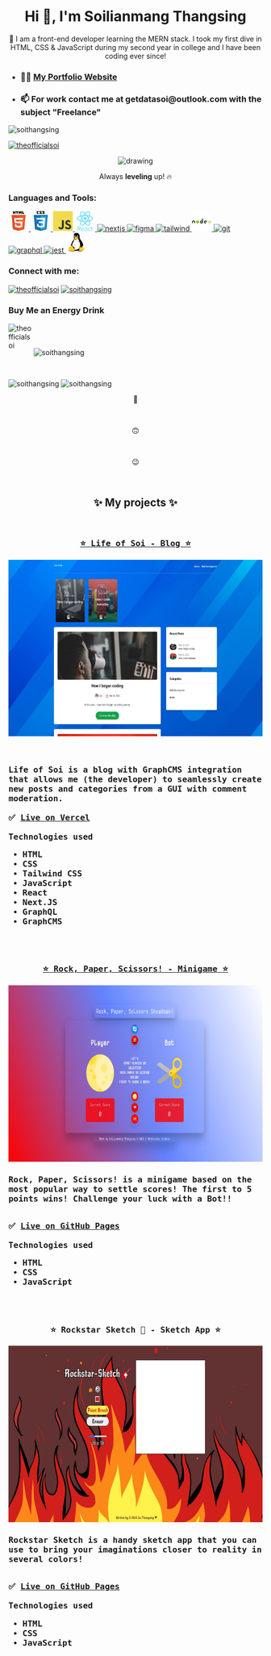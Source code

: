 <!---
soithangsing/soithangsing is a ✨ special ✨ repository because its `README.md` (this file) appears on your GitHub profile.
You can click the Preview link to take a look at your changes.
--->

<h1 align="center">Hi 👋, I'm Soilianmang Thangsing</h1>
<p align="center">🤠 I am a front-end developer learning the MERN stack. I took my first dive in HTML, CSS & JavaScript during my second year in college and I have been coding ever since!</p>

- <h3> 👨‍💻 <a href="https://blissful-clarke-77b2ef.netlify.app/" target="_blank">My Portfolio Website</a></h4>

- <h3> 📫 For work contact me at getdatasoi@outlook.com with the subject "Freelance" </h3>

<!--- - 📝 I am documenting my developer journey on [https://soithangsing.hashnode.dev/](https://soithangsing.hashnode.dev/) --->

<p align="left"> <img src="https://komarev.com/ghpvc/?username=soithangsing&label=Profile%20views&color=0e75b6&style=flat" alt="soithangsing" /> </p>

<p align="left"> <a href="https://twitter.com/theofficialsoi" target="blank"><img src="https://img.shields.io/twitter/follow/theofficialsoi?logo=twitter&style=for-the-badge" alt="theofficialsoi" /></a> </p>

<p align="center">
    <img src="https://github.com/soithangsing/soithangsing/blob/main/powerup.gif" alt="drawing" width="300" height="300"/>
 </p>
 
 <p align="center">
    Always <b>leveling</b> up! 🔥
 </p>

<h3 align="left">Languages and Tools:</h3>
<p align="left"> <a href="https://www.w3.org/html/" target="_blank" rel="noreferrer"> <img src="https://raw.githubusercontent.com/devicons/devicon/master/icons/html5/html5-original-wordmark.svg" alt="html5" width="40" height="40"/> </a> <a href="https://www.w3schools.com/css/" target="_blank" rel="noreferrer"> <img src="https://raw.githubusercontent.com/devicons/devicon/master/icons/css3/css3-original-wordmark.svg" alt="css3" width="40" height="40"/> </a> <a href="https://developer.mozilla.org/en-US/docs/Web/JavaScript" target="_blank" rel="noreferrer"> <img src="https://raw.githubusercontent.com/devicons/devicon/master/icons/javascript/javascript-original.svg" alt="javascript" width="40" height="40"/> </a> <a href="https://reactjs.org/" target="_blank" rel="noreferrer"> <img src="https://raw.githubusercontent.com/devicons/devicon/master/icons/react/react-original-wordmark.svg" alt="react" width="40" height="40"/> </a> <a href="https://nextjs.org/" target="_blank" rel="noreferrer"> <img src="https://cdn.worldvectorlogo.com/logos/nextjs-2.svg" alt="nextjs" width="40" height="40"/> </a>  <a href="https://www.figma.com/" target="_blank" rel="noreferrer"> <img src="https://www.vectorlogo.zone/logos/figma/figma-icon.svg" alt="figma" width="40" height="40"/> </a>  <a href="https://tailwindcss.com/" target="_blank" rel="noreferrer"> <img src="https://www.vectorlogo.zone/logos/tailwindcss/tailwindcss-icon.svg" alt="tailwind" width="40" height="40"/> </a> <a href="https://nodejs.org" target="_blank" rel="noreferrer"> <img src="https://raw.githubusercontent.com/devicons/devicon/master/icons/nodejs/nodejs-original-wordmark.svg" alt="nodejs" width="40" height="40"/> </a> <a href="https://git-scm.com/" target="_blank" rel="noreferrer"> <img src="https://www.vectorlogo.zone/logos/git-scm/git-scm-icon.svg" alt="git" width="40" height="40"/> </a> <a href="https://graphql.org" target="_blank" rel="noreferrer"> <img src="https://www.vectorlogo.zone/logos/graphql/graphql-icon.svg" alt="graphql" width="40" height="40"/> </a>   <a href="https://jestjs.io" target="_blank" rel="noreferrer"> <img src="https://www.vectorlogo.zone/logos/jestjsio/jestjsio-icon.svg" alt="jest" width="40" height="40"/> </a> <a href="https://www.linux.org/" target="_blank" rel="noreferrer"> <img src="https://raw.githubusercontent.com/devicons/devicon/master/icons/linux/linux-original.svg" alt="linux" width="40" height="40"/> </a> </p>

<h3 align="left">Connect with me:</h3>
<p align="left">
<a href="https://twitter.com/theofficialsoi" target="blank"><img align="center" src="https://raw.githubusercontent.com/rahuldkjain/github-profile-readme-generator/master/src/images/icons/Social/twitter.svg" alt="theofficialsoi" height="30" width="40" /></a>
<a href="https://linkedin.com/in/soithangsing" target="blank"><img align="center" src="https://raw.githubusercontent.com/rahuldkjain/github-profile-readme-generator/master/src/images/icons/Social/linked-in-alt.svg" alt="soithangsing" height="30" width="40" /></a>
</p>

<h3 align="left">Buy Me an Energy Drink</h3>
<p><a href="https://www.buymeacoffee.com/theofficialsoi"> <img align="left" src="https://cdn-icons-png.flaticon.com/512/1150/1150231.png" height="50" width="50" alt="theofficialsoi" /></a></p><br/><br/>

<p><img src="https://github-readme-streak-stats.herokuapp.com/?user=soithangsing&" alt="soithangsing" /></p> <br/>

<p>&nbsp;<img src="https://github-readme-stats.vercel.app/api?username=soithangsing&show_icons=true&theme=cobalt2&locale=en" alt="soithangsing" />
    <img align="left" src="https://github-readme-stats.vercel.app/api/top-langs?username=soithangsing&hide=stars&show_icons=true&theme=cobalt2&locale=en&layout=compact" alt="soithangsing" />
</p>


<p align="center">🙂</p></br>
<p align="center">🙃</p></br>
<p align="center">😉</p></br>

<h2 align="center">✨ My projects ✨</h2></br>




<kbd>   
    <h3 align="center"><a href="https://github.com/soithangsing/lifeofsoi_blog" target="_blank">⭐ Life of Soi - Blog ⭐</a></h3>

<p align="center">
 <img src="https://github.com/soithangsing/soithangsing/blob/main/blog-lifeofsoi.jpg" alt="blog-screenshot" width="700" height=350"/>
                                                                                                                                   </p><br/><h3>Life of Soi is a blog with GraphCMS integration that allows me (the developer) to seamlessly create new posts and categories from a GUI with comment moderation. <br/><br/> ✅ <a href="https://blog-lifeofsoi.vercel.app"> Live on Vercel </a>
<br/><br/>
Technologies used
<ul>
<li>HTML</li>
<li>CSS</li>
<li>Tailwind CSS</li>
<li>JavaScript</li>
<li>React</li>
<li>Next.JS</li>
<li>GraphQL</li>
<li>GraphCMS</li>
</ul>
</h3></kbd><br/><br/>
                                                                                                                                      
<kbd>  
 <h3 align="center"><a href="https://github.com/soithangsing/rock-paper-scissors/" target="_blank">⭐ Rock, Paper, Scissors! - Minigame ⭐</a></h3> 
<p align="center">
    <img src="https://github.com/soithangsing/soithangsing/blob/main/rock-paper-scissors-screenshot.jpg" alt="rock-paper-scissor-screenshot" width="700" height="350"/>
 </p>
<h3>Rock, Paper, Scissors! is a minigame based on the most popular way to settle scores! The first to 5 points wins! Challenge your luck with a Bot!!<br/><br/>

✅ <a href="https://soithangsing.github.io/rock-paper-scissors/" target="_blank">Live on GitHub Pages </a><br/><br/>
Technologies used
<ul>
<li>HTML</li>
<li>CSS</li>
<li>JavaScript</li>
</ul></h3></kbd><br/><br/>
 
<kbd>
                  <h3 align="center">⭐ Rockstar Sketch 🎸 - Sketch App ⭐</h3>
 <p align="center">
    <img src="https://github.com/soithangsing/soithangsing/blob/main/rockstar-sketch-screenshot.jpg" alt="sketch-app-screenshot" width="700" height="350"/>
 </p>
 
 <h3>Rockstar Sketch is a handy sketch app that you can use to bring your imaginations closer to reality in several colors!<br/><br/>

✅ <a href="https://soithangsing.github.io/etch-a-sketch/" target="_blank">Live on GitHub Pages</a><br/><br/>
 Technologies used
<ul>
<li>HTML</li>
<li>CSS</li>
<li>JavaScript</li>
</ul></h3></kbd><br/><br/>
